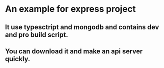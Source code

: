 #  An example for express project
## It use typesctript and mongodb and contains dev and pro build script. 
## You can download it and make an api server quickly.
